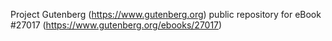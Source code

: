 Project Gutenberg (https://www.gutenberg.org) public repository for eBook #27017 (https://www.gutenberg.org/ebooks/27017)
